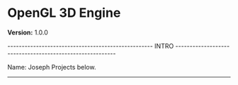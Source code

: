 # OpenGL 3D Engine


**Version:** 1.0.0



--------------------------------------------------- INTRO ---------------------------------------------------------


Name: Joseph
Projects below.


---------------------------------------------------------------------------------------------------------------------

